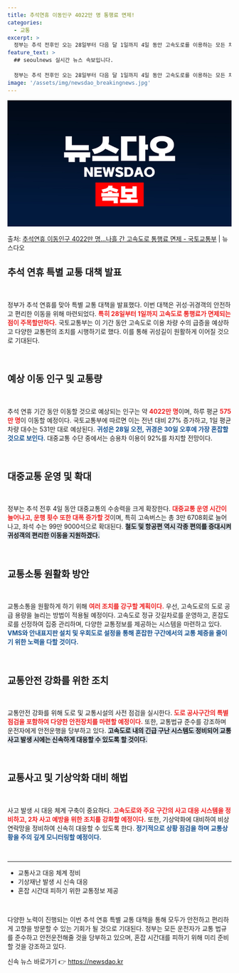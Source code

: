```yaml
---
title: 추석연휴 이동인구 4022만 명 통행료 면제!
categories:
  - 교통
excerpt: >
  정부는 추석 전후인 오는 28일부터 다음 달 1일까지 4일 동안 고속도로를 이용하는 모든 차량의 통행료를 면…
feature_text: >
  ## seoulnews 실시간 뉴스 속보입니다.

  정부는 추석 전후인 오는 28일부터 다음 달 1일까지 4일 동안 고속도로를 이용하는 모든 차량의 통행료를 면…
image: '/assets/img/newsdao_breakingnews.jpg'
---
```


![뉴스다오 속보](/assets/img/newsdao_breakingnews.jpg)

<p>출처: <a href="https://newsdao.kr/2040" rel="dofollow">추석연휴 이동인구 4022만 명…나흘 간 고속도로 통행료 면제 - 국토교통부</a> | 뉴스다오</p>

<h2 data-ke-size="size26">추석 연휴 특별 교통 대책 발표</h2>

<p data-ke-size="size16">&nbsp;</p>
정부가 추석 연휴를 맞아 특별 교통 대책을 발표했다. 이번 대책은 귀성·귀경객의 안전하고 편리한 이동을 위해 마련되었다. <b><span style="color: #ee2323;">특히 28일부터 1일까지 고속도로 통행료가 면제되는 점이 주목할만하다.</span></b> 국토교통부는 이 기간 동안 고속도로 이용 차량 수의 급증을 예상하고 다양한 교통편의 조치를 시행하기로 했다. 이를 통해 귀성길이 원활하게 이어질 것으로 기대된다.

<p data-ke-size="size16">&nbsp;</p>

<h2 data-ke-size="size26">예상 이동 인구 및 교통량</h2>

<p data-ke-size="size16">&nbsp;</p>
추석 연휴 기간 동안 이동할 것으로 예상되는 인구는 약 <b><span style="color: #ee2323;">4022만 명</span></b>이며, 하루 평균 <b><span style="color: #ee2323;">575만 명</span></b>이 이동할 예정이다. 국토교통부에 따르면 이는 전년 대비 27% 증가하고, 1일 평균 차량 대수는 531만 대로 예상된다. <b><span style="color: #1a5490;">귀성은 28일 오전, 귀경은 30일 오후에 가장 혼잡할 것으로 보인다.</span></b> 대중교통 수단 중에서는 승용차 이용이 92%를 차지할 전망이다.

<p data-ke-size="size16">&nbsp;</p>

<h2 data-ke-size="size26">대중교통 운영 및 확대</h2>

<p data-ke-size="size16">&nbsp;</p>
정부는 추석 전후 4일 동안 대중교통의 수송력을 크게 확장한다. <b><span style="color: #ee2323;">대중교통 운영 시간이 늘어나고, 운행 횟수 또한 대폭 증가할 것</span></b>이며, 특히 고속버스는 총 3만 6708회로 늘어나고, 좌석 수는 99만 9000석으로 확대된다. <b><span style="background-color: #21538527;">철도 및 항공편 역시 각종 편의를 증대시켜 귀성객의 편리한 이동을 지원하겠다.</span></b>

<p data-ke-size="size16">&nbsp;</p>

<h2 data-ke-size="size26">교통소통 원활화 방안</h2>

<p data-ke-size="size16">&nbsp;</p>
교통소통을 원활하게 하기 위해 <b><span style="color: #ee2323;">여러 조치를 강구할 계획이다.</span></b> 우선, 고속도로의 도로 공급 용량을 늘리는 방법이 적용될 예정이다. 고속도로 정규 갓길차로를 운영하고, 혼잡도로를 선정하여 집중 관리하며, 다양한 교통정보를 제공하는 시스템을 마련하고 있다. <b><span style="color: #1a5490;">VMS와 안내표지판 설치 및 우회도로 설정을 통해 혼잡한 구간에서의 교통 체증을 줄이기 위한 노력을 다할 것이다.</span></b>

<p data-ke-size="size16">&nbsp;</p>

<h2 data-ke-size="size26">교통안전 강화를 위한 조치</h2>

<p data-ke-size="size16">&nbsp;</p>
교통안전 강화를 위해 도로 및 교통시설의 사전 점검을 실시한다. <b><span style="color: #ee2323;">도로 공사구간의 특별 점검을 포함하여 다양한 안전장치를 마련할 예정이다.</span></b> 또한, 교통법규 준수를 강조하며 운전자에게 안전운행을 당부하고 있다. <b><span style="background-color: #21538527;">고속도로 내의 긴급 구난 시스템도 정비되어 교통사고 발생 시에는 신속하게 대응할 수 있도록 할 것이다.</span></b>

<p data-ke-size="size16">&nbsp;</p>

<h2 data-ke-size="size26">교통사고 및 기상악화 대비 해법</h2>

<p data-ke-size="size16">&nbsp;</p>
사고 발생 시 대응 체계 구축이 중요하다. <b><span style="color: #ee2323;">고속도로와 주요 구간의 사고 대응 시스템을 정비하고, 2차 사고 예방을 위한 조치를 강화할 예정이다.</span></b> 또한, 기상악화에 대비하여 비상 연락망을 정비하여 신속히 대응할 수 있도록 한다. <b><span style="color: #1a5490;">정기적으로 상황 점검을 하며 교통상황을 주의 깊게 모니터링할 예정이다.</span></b> 

<p data-ke-size="size16">&nbsp;</p>

<hr>

<ul>
  <li>교통사고 대응 체계 정비</li>
  <li>기상재난 발생 시 신속 대응</li>
  <li>혼잡 시간대 피하기 위한 교통정보 제공</li>
</ul>

<p data-ke-size="size16">&nbsp;</p>
다양한 노력이 진행되는 이번 추석 연휴 특별 교통 대책을 통해 모두가 안전하고 편리하게 고향을 방문할 수 있는 기회가 될 것으로 기대된다. 정부는 모든 운전자가 교통 법규를 준수하고 안전운전해줄 것을 당부하고 있으며, 혼잡 시간대를 피하기 위해 미리 준비할 것을 강조하고 있다. 

신속 뉴스 바로가기 👉 <a href="https://newsdao.kr" rel="dofollow">https://newsdao.kr</a>


